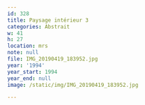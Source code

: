 ```yaml
---
id: 328
title: Paysage intérieur 3
categories: Abstrait
w: 41
h: 27
location: mrs
note: null
file: IMG_20190419_183952.jpg
year: '1994'
year_start: 1994
year_end: null
image: /static/img/IMG_20190419_183952.jpg

---
```

